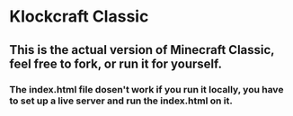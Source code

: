 # Klockcraft Classic
## This is the actual version of Minecraft Classic, feel free to fork, or run it for yourself.
### The index.html file dosen't work if you run it locally, you have to set up a live server and run the index.html on it.
